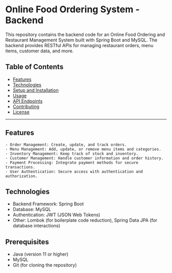 # Online Food Ordering System - Backend

This repository contains the backend code for an Online Food Ordering and Restaurant Management System built with Spring Boot and MySQL. The backend provides RESTful APIs for managing restaurant orders, menu items, customer data, and more.

## Table of Contents
- [Features](#features)
- [Technologies](#technologies)
- [Setup and Installation](#setup-and-installation)
- [Usage](#usage)
- [API Endpoints](#api-endpoints)
- [Contributing](#contributing)
- [License](#license)

---

## Features

```plaintext
- Order Management: Create, update, and track orders.
- Menu Management: Add, update, or remove menu items and categories.
- Inventory Management: Keep track of stock and inventory.
- Customer Management: Handle customer information and order history.
- Payment Processing: Integrate payment methods for secure transactions.
- User Authentication: Secure access with authentication and authorization.
```

## Technologies
- Backend Framework: Spring Boot
- Database: MySQL
- Authentication: JWT (JSON Web Tokens)
- Other: Lombok (for boilerplate code reduction), Spring Data JPA (for database interactions)

## Prerequisites
- Java (version 11 or higher)
- MySQL
- Git (for cloning the repository)
